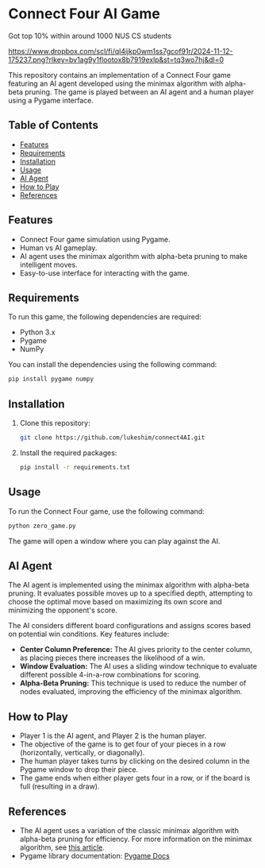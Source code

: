 # Connect Four AI Game

Got top 10% within around 1000 NUS CS students


https://www.dropbox.com/scl/fi/ql4ijkp0wm1ss7gcof91r/2024-11-12-175237.png?rlkey=bv1ag9y1flootox8b7919exlp&st=tq3wo7hj&dl=0

This repository contains an implementation of a Connect Four game featuring an AI agent developed using the minimax algorithm with alpha-beta pruning. The game is played between an AI agent and a human player using a Pygame interface.

## Table of Contents
- [Features](#features)
- [Requirements](#requirements)
- [Installation](#installation)
- [Usage](#usage)
- [AI Agent](#ai-agent)
- [How to Play](#how-to-play)
- [References](#references)

## Features
- Connect Four game simulation using Pygame.
- Human vs AI gameplay.
- AI agent uses the minimax algorithm with alpha-beta pruning to make intelligent moves.
- Easy-to-use interface for interacting with the game.

## Requirements
To run this game, the following dependencies are required:

- Python 3.x
- Pygame
- NumPy

You can install the dependencies using the following command:

```bash
pip install pygame numpy
```

## Installation
1. Clone this repository:

   ```bash
   git clone https://github.com/lukeshim/connect4AI.git
   ```

2. Install the required packages:

   ```bash
   pip install -r requirements.txt
   ```

## Usage
To run the Connect Four game, use the following command:

```bash
python zero_game.py
```

The game will open a window where you can play against the AI.

## AI Agent
The AI agent is implemented using the minimax algorithm with alpha-beta pruning. It evaluates possible moves up to a specified depth, attempting to choose the optimal move based on maximizing its own score and minimizing the opponent's score.

The AI considers different board configurations and assigns scores based on potential win conditions. Key features include:
- **Center Column Preference:** The AI gives priority to the center column, as placing pieces there increases the likelihood of a win.
- **Window Evaluation:** The AI uses a sliding window technique to evaluate different possible 4-in-a-row combinations for scoring.
- **Alpha-Beta Pruning:** This technique is used to reduce the number of nodes evaluated, improving the efficiency of the minimax algorithm.

## How to Play
- Player 1 is the AI agent, and Player 2 is the human player.
- The objective of the game is to get four of your pieces in a row (horizontally, vertically, or diagonally).
- The human player takes turns by clicking on the desired column in the Pygame window to drop their piece.
- The game ends when either player gets four in a row, or if the board is full (resulting in a draw).

## References
- The AI agent uses a variation of the classic minimax algorithm with alpha-beta pruning for efficiency. For more information on the minimax algorithm, see [this article](https://en.wikipedia.org/wiki/Minimax).
- Pygame library documentation: [Pygame Docs](https://www.pygame.org/docs/)
